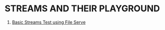 STREAMS AND THEIR PLAYGROUND
============================

1. [Basic Streams Test using File Serve](https://github.com/rchougule/Node.js-Streams-Deploy/tree/master/BasicStreams)